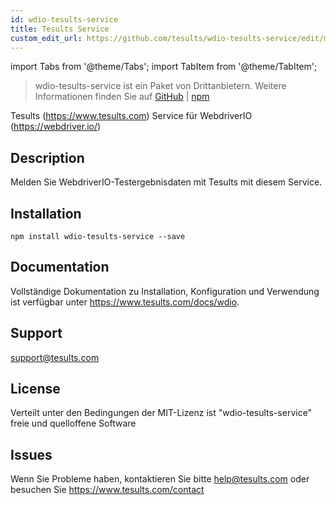 ```yaml
---
id: wdio-tesults-service
title: Tesults Service
custom_edit_url: https://github.com/tesults/wdio-tesults-service/edit/master/README.md
---
```


import Tabs from '@theme/Tabs';
import TabItem from '@theme/TabItem';

> wdio-tesults-service ist ein Paket von Drittanbietern. Weitere Informationen finden Sie auf [GitHub](https://github.com/tesults/wdio-tesults-service) | [npm](https://www.npmjs.com/package/wdio-tesults-service)

Tesults (https://www.tesults.com) Service für WebdriverIO (https://webdriver.io/)

## Description

Melden Sie WebdriverIO-Testergebnisdaten mit Tesults mit diesem Service.

## Installation

`npm install wdio-tesults-service --save`

## Documentation

Vollständige Dokumentation zu Installation, Konfiguration und Verwendung ist verfügbar unter https://www.tesults.com/docs/wdio.

## Support

support@tesults.com

## License

Verteilt unter den Bedingungen der MIT-Lizenz ist "wdio-tesults-service" freie und quelloffene Software

## Issues

Wenn Sie Probleme haben, kontaktieren Sie bitte help@tesults.com oder besuchen Sie https://www.tesults.com/contact